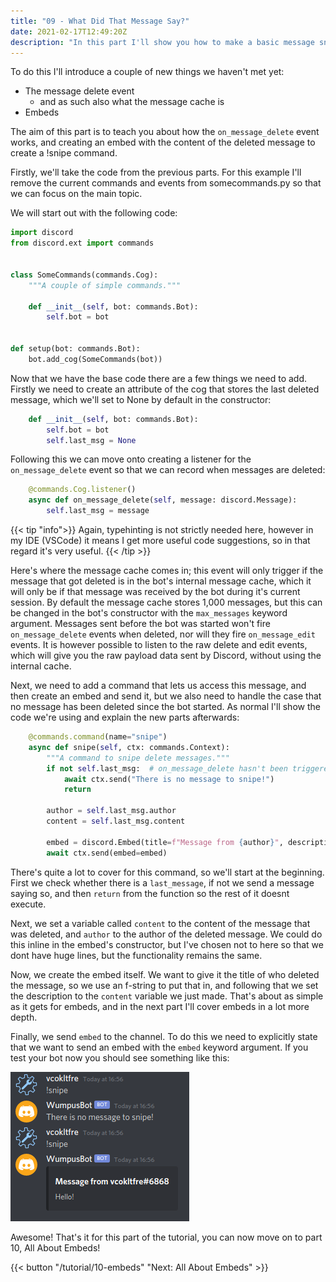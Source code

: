 ```yaml
---
title: "09 - What Did That Message Say?"
date: 2021-02-17T12:49:20Z
description: "In this part I'll show you how to make a basic message sniping command."
---
```


To do this I'll introduce a couple of new things we haven't met yet:
- The message delete event
    - and as such also what the message cache is
- Embeds

The aim of this part is to teach you about how the `on_message_delete` event works, and creating an embed with the content of the deleted message to create a !snipe command.

Firstly, we'll take the code from the previous parts. For this example I'll remove the current commands and events from somecommands.py so that we can focus on the main topic.

We will start out with the following code:

```py
import discord
from discord.ext import commands


class SomeCommands(commands.Cog):
    """A couple of simple commands."""

    def __init__(self, bot: commands.Bot):
        self.bot = bot


def setup(bot: commands.Bot):
    bot.add_cog(SomeCommands(bot))
```

Now that we have the base code there are a few things we need to add. Firstly we need to create an attribute of the cog that stores the last deleted message, which we'll set to None by default in the constructor:

```py
    def __init__(self, bot: commands.Bot):
        self.bot = bot
        self.last_msg = None
```

Following this we can move onto creating a listener for the `on_message_delete` event so that we can record when messages are deleted:

```py
    @commands.Cog.listener()
    async def on_message_delete(self, message: discord.Message):
        self.last_msg = message
```

{{< tip "info">}}
Again, typehinting is not strictly needed here, however in my IDE (VSCode) it means I get more useful code suggestions, so in that regard it's very useful.
{{< /tip >}}

Here's where the message cache comes in; this event will only trigger if the message that got deleted is in the bot's internal message cache, which it will only be if that message was received by the bot during it's current session. By default the message cache stores 1,000 messages, but this can be changed in the bot's constructor with the `max_messages` keyword argument. Messages sent before the bot was started won't fire `on_message_delete` events when deleted, nor will they fire `on_message_edit` events. It is however possible to listen to the raw delete and edit events, which will give you the raw payload data sent by Discord, without using the internal cache.

Next, we need to add a command that lets us access this message, and then create an embed and send it, but we also need to handle the case that no message has been deleted since the bot started. As normal I'll show the code we're using and explain the new parts afterwards:

```py
    @commands.command(name="snipe")
    async def snipe(self, ctx: commands.Context):
        """A command to snipe delete messages."""
        if not self.last_msg:  # on_message_delete hasn't been triggered since the bot started
            await ctx.send("There is no message to snipe!")
            return

        author = self.last_msg.author
        content = self.last_msg.content

        embed = discord.Embed(title=f"Message from {author}", description=content)
        await ctx.send(embed=embed)
```

There's quite a lot to cover for this command, so we'll start at the beginning. First we check whether there is a `last_message`, if not we send a message saying so, and then `return` from the function so the rest of it doesnt execute.

Next, we set a variable called `content` to the content of the message that was deleted, and `author` to the author of the deleted message. We could do this inline in the embed's constructor, but I've chosen not to here so that we dont have huge lines, but the functionality remains the same.

Now, we create the embed itself. We want to give it the title of who deleted the message, so we use an f-string to put that in, and following that we set the description to the `content` variable we just made. That's about as simple as it gets for embeds, and in the next part I'll cover embeds in a lot more depth.

Finally, we send `embed` to the channel. To do this we need to explicitly state that we want to send an embed with the `embed` keyword argument. If you test your bot now you should see something like this:

![Snipe](/images/snipe.png)

Awesome! That's it for this part of the tutorial, you can now move on to part 10, All About Embeds!

{{< button "/tutorial/10-embeds" "Next: All About Embeds" >}}
